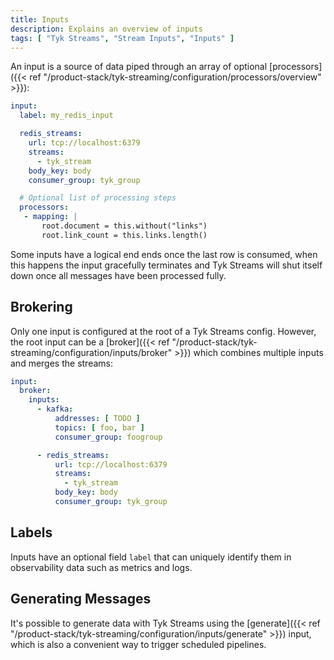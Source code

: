 ```yaml
---
title: Inputs
description: Explains an overview of inputs
tags: [ "Tyk Streams", "Stream Inputs", "Inputs" ]
---
```


An input is a source of data piped through an array of optional [processors]({{< ref "/product-stack/tyk-streaming/configuration/processors/overview" >}}):

```yaml
input:
  label: my_redis_input

  redis_streams:
    url: tcp://localhost:6379
    streams:
      - tyk_stream
    body_key: body
    consumer_group: tyk_group

  # Optional list of processing steps
  processors:
   - mapping: |
       root.document = this.without("links")
       root.link_count = this.links.length()
```

Some inputs have a logical end ends once the last row is consumed, when this happens the input gracefully terminates and Tyk Streams will shut itself down once all messages have been processed fully.

## Brokering

Only one input is configured at the root of a Tyk Streams config. However, the root input can be a [broker]({{< ref "/product-stack/tyk-streaming/configuration/inputs/broker" >}}) which combines multiple inputs and merges the streams:

```yaml
input:
  broker:
    inputs:
      - kafka:
          addresses: [ TODO ]
          topics: [ foo, bar ]
          consumer_group: foogroup

      - redis_streams:
          url: tcp://localhost:6379
          streams:
            - tyk_stream
          body_key: body
          consumer_group: tyk_group
```

## Labels

Inputs have an optional field `label` that can uniquely identify them in observability data such as metrics and logs.

<!-- TODO

When know if Tyk Streams will support metrics then link to metrics

Inputs have an optional field `label` that can uniquely identify them in observability data such as metrics and logs. This can be useful when running configs with multiple inputs, otherwise their metrics labels will be generated based on their composition. For more information check out the [metrics documentation][metrics.about].

-->

## Generating Messages

It's possible to generate data with Tyk Streams using the [generate]({{< ref "/product-stack/tyk-streaming/configuration/inputs/generate" >}}) input, which is also a convenient way to trigger scheduled pipelines.
